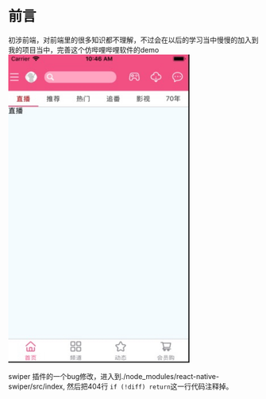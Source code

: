 # 前言

初涉前端，对前端里的很多知识都不理解，不过会在以后的学习当中慢慢的加入到我的项目当中，完善这个仿哔哩哔哩软件的demo
<img src="https://github.com/ComLife/reactBilibili/blob/master/src/App_Pictures_show/10_46_35__05_17_2019.png" width="365" height="619"/>

swiper 插件的一个bug修改，进入到./node_modules/react-native-swiper/src/index, 然后把404行 `if (!diff) return`这一行代码注释掉。